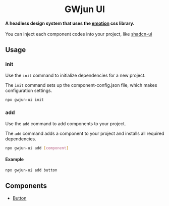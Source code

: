 <h1 align="center">GWjun UI</h1>

**A headless design system that uses the [emotion](https://github.com/emotion-js/emotion) css library.**
<br>
<br>
You can inject each component codes into your project, like [shadcn-ui](https://github.com/shadcn-ui/ui)

## Usage

### init

Use the `init` command to initialize dependencies for a new project.

The `init` command sets up the component-config.json file, which makes configuration settings.

```bash
npx gwjun-ui init
```

### add

Use the `add` command to add components to your project.

The `add` command adds a component to your project and installs all required dependencies.

```bash
npx gwjun-ui add [component]
```

#### Example

```bash
npx gwjun-ui add button
```

## Components

- [Button](https://github.com/GWjun/gwjun-ui/tree/main/src/components/Button)
